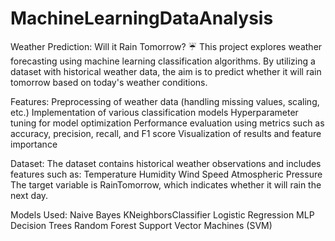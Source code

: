 # MachineLearningDataAnalysis

Weather Prediction: Will it Rain Tomorrow? ☔
This project explores weather forecasting using machine learning classification algorithms. By utilizing a dataset with historical weather data, the aim is to predict whether it will rain tomorrow based on today's weather conditions.

Features:
Preprocessing of weather data (handling missing values, scaling, etc.)
Implementation of various classification models
Hyperparameter tuning for model optimization
Performance evaluation using metrics such as accuracy, precision, recall, and F1 score
Visualization of results and feature importance

Dataset:
The dataset contains historical weather observations and includes features such as:
Temperature
Humidity
Wind Speed
Atmospheric Pressure
The target variable is RainTomorrow, which indicates whether it will rain the next day.

Models Used:
Naive Bayes
KNeighborsClassifier
Logistic Regression
MLP
Decision Trees
Random Forest
Support Vector Machines (SVM)
